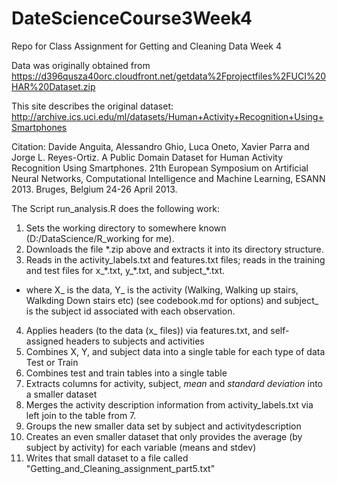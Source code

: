 # DateScienceCourse3Week4
Repo for Class Assignment for Getting and Cleaning Data Week 4

Data was originally obtained from 
https://d396qusza40orc.cloudfront.net/getdata%2Fprojectfiles%2FUCI%20HAR%20Dataset.zip

This site describes the original dataset:
http://archive.ics.uci.edu/ml/datasets/Human+Activity+Recognition+Using+Smartphones

Citation: Davide Anguita, Alessandro Ghio, Luca Oneto, Xavier Parra and Jorge L. Reyes-Ortiz. A Public Domain Dataset for Human Activity Recognition Using Smartphones. 21th European Symposium on Artificial Neural Networks, Computational Intelligence and Machine Learning, ESANN 2013. Bruges, Belgium 24-26 April 2013.

The Script run_analysis.R does the following work:
1. Sets the working directory to somewhere known (D:/DataScience/R_working for me).
2. Downloads the file \*.zip above and extracts it into its directory structure.
3. Reads in the activity_labels.txt and features.txt files; reads in the training and test files for x_\*.txt, y_\*.txt, and subject_\*.txt.
  * where X_ is the data, Y_ is the activity (Walking, Walking up stairs, Walkding Down stairs etc) (see codebook.md for options) and subject_ is the subject id associated with each observation.
4. Applies headers (to the data (x_ files)) via features.txt, and self-assigned headers to subjects and activities
5. Combines X, Y, and subject data into a single table for each type of data Test or Train
6. Combines test and train tables into a single table
7. Extracts columns for activity, subject, *mean* and *standard deviation* into a smaller dataset 
8. Merges the activity description information from activity_labels.txt via left join to the table from 7.
9. Groups the new smaller data set by subject and activitydescription
10. Creates an even smaller dataset that only provides the average (by subject by activity) for each variable (means and stdev)
11. Writes that small dataset to a file called "Getting_and_Cleaning_assignment_part5.txt"
